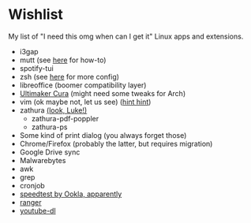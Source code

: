 # Wishlist

My list of "I need this omg when can I get it" Linux apps and extensions.

- i3gap
- mutt (see [here](https://www.youtube.com/watch?v=2jMInHnpNfQ) for how-to)
- spotify-tui
- zsh (see [here](https://www.youtube.com/watch?v=eLEo4OQ-cuQ) for more config)
- libreoffice (boomer compatibility layer)
- [Ultimaker Cura](https://github.com/Ultimaker/Cura/wiki/Running-Cura-from-Source-on-Ubuntu) (might need some tweaks for Arch)
- vim (ok maybe not, let us see) ([hint hint](https://www.youtube.com/watch?v=NzD2UdQl5Gc))
- zathura [(look, Luke!)](https://www.youtube.com/watch?v=V_Iz4zdyRM4)
  - zathura-pdf-poppler
  - zathura-ps
- Some kind of print dialog (you always forget those)
- Chrome/Firefox (probably the latter, but requires migration)
- Google Drive sync
- Malwarebytes
- awk
- grep
- cronjob
- [speedtest by Ookla, apparently](https://www.speedtest.net/apps/cli)
- [ranger](https://www.youtube.com/watch?v=L6Vu7WPkoJo)
- [youtube-dl](https://www.youtube.com/watch?v=9A-HLSvtBWc)